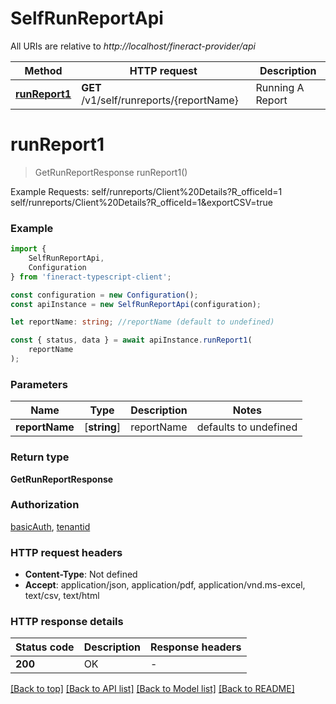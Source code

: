 # SelfRunReportApi

All URIs are relative to *http://localhost/fineract-provider/api*

|Method | HTTP request | Description|
|------------- | ------------- | -------------|
|[**runReport1**](#runreport1) | **GET** /v1/self/runreports/{reportName} | Running A Report|

# **runReport1**
> GetRunReportResponse runReport1()

Example Requests:   self/runreports/Client%20Details?R_officeId=1   self/runreports/Client%20Details?R_officeId=1&exportCSV=true

### Example

```typescript
import {
    SelfRunReportApi,
    Configuration
} from 'fineract-typescript-client';

const configuration = new Configuration();
const apiInstance = new SelfRunReportApi(configuration);

let reportName: string; //reportName (default to undefined)

const { status, data } = await apiInstance.runReport1(
    reportName
);
```

### Parameters

|Name | Type | Description  | Notes|
|------------- | ------------- | ------------- | -------------|
| **reportName** | [**string**] | reportName | defaults to undefined|


### Return type

**GetRunReportResponse**

### Authorization

[basicAuth](../README.md#basicAuth), [tenantid](../README.md#tenantid)

### HTTP request headers

 - **Content-Type**: Not defined
 - **Accept**: application/json, application/pdf, application/vnd.ms-excel, text/csv, text/html


### HTTP response details
| Status code | Description | Response headers |
|-------------|-------------|------------------|
|**200** | OK |  -  |

[[Back to top]](#) [[Back to API list]](../README.md#documentation-for-api-endpoints) [[Back to Model list]](../README.md#documentation-for-models) [[Back to README]](../README.md)

